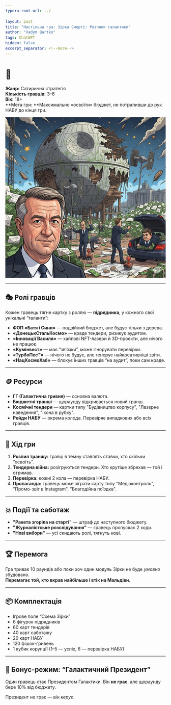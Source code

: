 ```yaml
---
typora-root-url: ../

layout: post
title: "Настільна гра: Зірка Смерті: Розпили галактики"
author: "Vadym Bartko"
tags: ChatGPT
hidden: false
excerpt_separator: <!--more-->
---
```


<!--more-->

# 🎲

**Жанр:** Сатирична стратегія  
**Кількість гравців:** 3–6  
**Вік:** 18+  
**Мета гри: **Максимально «освоїти» бюджет, не потрапивши до рук НАБУ до кінця гри.

![img](/assets/other-posts/raspil_2.png)


---

## 🎭 Ролі гравців

Кожен гравець тягне картку з роллю — **підрядника**, у кожного свої унікальні “таланти”:

- **ФОП «Батя і Сини»** — подвійний бюджет, але будує тільки з дерева.  
- **«ДонецькСтальКосмо»** — краде тендери, ризикує аудитом.  
- **«Інновації Василя»** — хайпові NFT-лазери й 3D-проєкти, але нічого не працює.  
- **«Кумінвест»** — має “зв’язки”, може ігнорувати перевірки.  
- **«ТурбоПес™»** — нічого не будує, але генерує найкреативніші звіти.  
- **«НацКосмоХаб»** — блокує інших гравців “на аудит”, поки сам краде.

---

## 🪙 Ресурси

- **ГГ (Галактична гривня)** — основна валюта.  
- **Бюджетні транші** — щораунду відкривається новий транш.  
- **Космічні тендери** — картки типу "Будівництво корпусу", "Лазерне наведення", "Ікона в рубку".  
- **Рейди НАБУ** — окрема колода. Перевіряє випадкових або всіх гравців.

---

## 🔧 Хід гри

1. **Розпил траншу:** гравці в темну ставлять ставки, хто скільки “освоїть”.  
2. **Тендерна війна:** розігруються тендери. Хто крутіше збрехав — той і отримав.  
3. **Перевірка:** кожні 2 кола — перевірка НАБУ.  
4. **Пропаганда:** гравець може зіграти карту типу "Медіаконтроль", "Промо-звіт в Instagram", "Благодійна поїздка".

---

## 💥 Події та саботаж

- **"Ракета згоріла на старті"** — штраф до наступного бюджету.  
- **"Журналістське розслідування"** — гравець пропускає 2 ходи.  
- **"Нові вибори"** — усі скидають ролі, тягнуть нові.

---

## 🏆 Перемога

Гра триває 10 раундів або поки хоч один модуль Зірки не буде *умовно* збудовано.  
**Перемагає той, хто вкрав найбільше і втік на Мальдіви.**

---

## 📦 Комплектація

- Ігрове поле “Схема Зірки”  
- 6 фігурок підрядників  
- 60 карт тендерів  
- 40 карт саботажу  
- 20 карт НАБУ  
- 120 фішок-гривень  
- 1 кубик корупції (1–5 — успіх, 6 — перевірка НАБУ)

---

## 🎉 Бонус-режим: “Галактичний Президент”

Один гравець стає Президентом Галактики. Він **не грає**, але щораунду бере 10% від бюджету.  

Президент не грає — він *керує*.